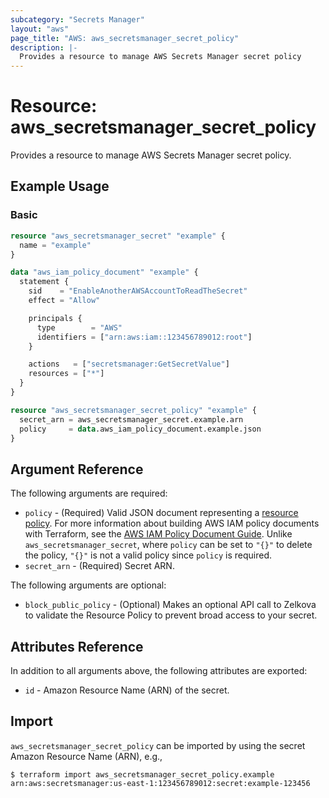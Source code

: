 ```yaml
---
subcategory: "Secrets Manager"
layout: "aws"
page_title: "AWS: aws_secretsmanager_secret_policy"
description: |-
  Provides a resource to manage AWS Secrets Manager secret policy
---
```


# Resource: aws_secretsmanager_secret_policy

Provides a resource to manage AWS Secrets Manager secret policy.

## Example Usage

### Basic

```terraform
resource "aws_secretsmanager_secret" "example" {
  name = "example"
}

data "aws_iam_policy_document" "example" {
  statement {
    sid    = "EnableAnotherAWSAccountToReadTheSecret"
    effect = "Allow"

    principals {
      type        = "AWS"
      identifiers = ["arn:aws:iam::123456789012:root"]
    }

    actions   = ["secretsmanager:GetSecretValue"]
    resources = ["*"]
  }
}

resource "aws_secretsmanager_secret_policy" "example" {
  secret_arn = aws_secretsmanager_secret.example.arn
  policy     = data.aws_iam_policy_document.example.json
}
```

## Argument Reference

The following arguments are required:

* `policy` - (Required) Valid JSON document representing a [resource policy](https://docs.aws.amazon.com/secretsmanager/latest/userguide/auth-and-access_resource-based-policies.html). For more information about building AWS IAM policy documents with Terraform, see the [AWS IAM Policy Document Guide](https://learn.hashicorp.com/terraform/aws/iam-policy). Unlike `aws_secretsmanager_secret`, where `policy` can be set to `"{}"` to delete the policy, `"{}"` is not a valid policy since `policy` is required.
* `secret_arn` - (Required) Secret ARN.

The following arguments are optional:

* `block_public_policy` - (Optional) Makes an optional API call to Zelkova to validate the Resource Policy to prevent broad access to your secret.

## Attributes Reference

In addition to all arguments above, the following attributes are exported:

* `id` - Amazon Resource Name (ARN) of the secret.

## Import

`aws_secretsmanager_secret_policy` can be imported by using the secret Amazon Resource Name (ARN), e.g.,

```
$ terraform import aws_secretsmanager_secret_policy.example arn:aws:secretsmanager:us-east-1:123456789012:secret:example-123456
```
